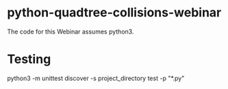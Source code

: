 # python-quadtree-collisions-webinar

The code for this Webinar assumes python3.

# Testing
python3 -m unittest discover -s project_directory test -p "*.py"
